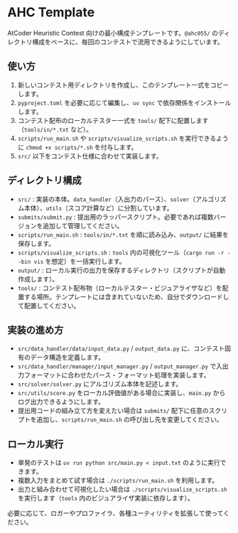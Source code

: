 # AHC Template

AtCoder Heuristic Contest 向けの最小構成テンプレートです。`@ahc055/` のディレクトリ構成をベースに、毎回のコンテストで流用できるようにしています。

## 使い方

1. 新しいコンテスト用ディレクトリを作成し、このテンプレート一式をコピーします。
2. `pyproject.toml` を必要に応じて編集し、`uv sync` で依存関係をインストールします。
3. コンテスト配布のローカルテスター一式を `tools/` 配下に配置します（`tools/in/*.txt` など）。
4. `scripts/run_main.sh` や `scripts/visualize_scripts.sh` を実行できるように `chmod +x scripts/*.sh` を付与します。
5. `src/` 以下をコンテスト仕様に合わせて実装します。

## ディレクトリ構成

- `src/` : 実装の本体。`data_handler`（入出力のパース）、`solver`（アルゴリズム本体）、`utils`（スコア計算など）に分割しています。
- `submits/submit.py` : 提出用のラッパースクリプト。必要であれば複数バージョンを追加して管理してください。
- `scripts/run_main.sh` : `tools/in/*.txt` を順に読み込み、`output/` に結果を保存します。
- `scripts/visualize_scripts.sh` : `tools` 内の可視化ツール（`cargo run -r --bin vis` を想定）を一括実行します。
- `output/` : ローカル実行の出力を保存するディレクトリ（スクリプトが自動作成します）。
- `tools/` : コンテスト配布物（ローカルテスター・ビジュアライザなど）を配置する場所。テンプレートには含まれていないため、自分でダウンロードして配置してください。

## 実装の進め方

- `src/data_handler/data/input_data.py` / `output_data.py` に、コンテスト固有のデータ構造を定義します。
- `src/data_handler/manager/input_manager.py` / `output_manager.py` で入出力フォーマットに合わせたパース・フォーマット処理を実装します。
- `src/solver/solver.py` にアルゴリズム本体を記述します。
- `src/utils/score.py` をローカル評価値がある場合に実装し、`main.py` からログ出力できるようにします。
- 提出用コードの組み立て方を変えたい場合は `submits/` 配下に任意のスクリプトを追加し、`scripts/run_main.sh` の呼び出し先を変更してください。

## ローカル実行

- 単発のテストは `uv run python src/main.py < input.txt` のように実行できます。
- 複数入力をまとめて試す場合は `./scripts/run_main.sh` を利用します。
- 出力と組み合わせて可視化したい場合は `./scripts/visualize_scripts.sh` を実行します（`tools` 内のビジュアライザ実装に依存します）。

必要に応じて、ロガーやプロファイラ、各種ユーティリティを拡張して使ってください。
